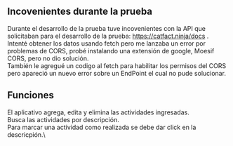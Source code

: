 ## Incovenientes durante la prueba

Durante el desarrollo de la prueba tuve incovenientes con la API que solicitaban para el desarrollo de la prueba: https://catfact.ninja/docs .\
Intenté obtener los datos usando fetch pero me lanzaba un error por problemas de CORS, probé instalando una extensión de google, Moesif CORS, pero no dio solución.\
También le agregué un codigo al fetch para habilitar los permisos del CORS pero apareció un nuevo error sobre un EndPoint el cual no pude solucionar.

## Funciones

El aplicativo agrega, edita y elimina las actividades ingresadas.\
Busca las actividades por descripción.\
Para marcar una actividad como realizada se debe dar click en la descricpión.\
